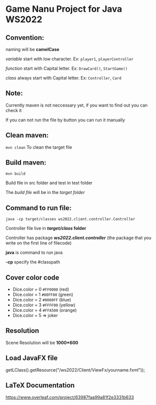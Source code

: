 # Game Nanu Project for Java WS2022

## Convention:

naming will be **camelCase**

_variable_ start with low character. Ex: `player1`, `playerController`

_function_ start with Capital letter. Ex: `DrawCard()`, `StartGame()`

_class_ always start with Capital letter. Ex: `Controller`, `Card`

## Note:

Currently maven is not neccessary yet, if you want to find out you can check it

If you can not run the file by button you can run it manually

## Clean maven:

`mvn clean`
To clean the target file

## Build maven:

`mvn build`

Build file in src folder and test in test folder

The _build file_ will be in the _target folder_

## Command to run file:

`java -cp target/classes ws2022.client.controller.Controller`

Controller file live in **_target/class_ folder**

Controller has package **_ws2022.client.controller_** (the package that you write on the first line of filecode)

**java** is command to run java

**-cp** specify the #classpath

## Cover color code

- Dice.color = 0 `#FF0000` (red)
- Dice.color = 1 `#00FF00` (green)
- Dice.color = 2 `#0000FF` (blue)
- Dice.color = 3 `#FFFF00` (yellow)
- Dice.color = 4 `#FFA500` (orange)
- Dice.color = 5 => joker

## Resolution

Scene Resolution will be **1000\*600**

## Load JavaFX file

getLClass().getResource("/ws2022/Client/ViewFx/yourname.fxml"));

## LaTeX Documentation

https://www.overleaf.com/project/63987faa99a81f2e3331b633
